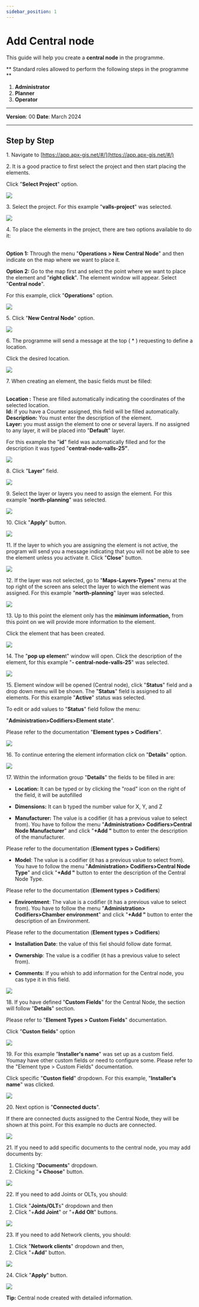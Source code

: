 ```yaml
---
sidebar_position: 1
---
```


# Add Central node

This guide will help you create a **central node** in the programme.

** Standard roles allowed to perform the following steps in the programme **

1.	**Administrator**
2.  **Planner**
3. **Operator**

------------

**Version**: 00
**Date**: March 2024

------------
## **Step by Step**

1\. Navigate to [https://app.apx-gis.net/#/](https://app.apx-gis.net/#/)


2\. It is a good practice to first select the project and then start placing the elements.

Click "**Select Project**" option.

![](/img/downloads/01-create-central-node_1.jpeg)


3\. Select the project. For this example "**valls-project**" was selected.

![](/img/downloads/01-create-central-node_2.jpeg)


4\. To place the elements in the project, there are two options available to do it:

\
**Option 1:** Through the menu "**Operations &gt; New Central Node**" and then indicate on the map where we want to place it.

**Option 2:** Go to the map first and select the point where we want to place the element and "**right click**". The element window will appear. Select "**Central node**".

For this example, click "**Operations**" option.

![](/img/downloads/01-create-central-node_3.jpeg)


5\. Click "**New Central Node**" option.

![](/img/downloads/01-create-central-node_4.jpeg)


6\. The programme will send a message at the top ( \* ) requesting to define a location.

Click the desired location.

![](/img/downloads/01-create-central-node_5.jpeg)


7\. When creating an element, the basic fields must be filled:

\
**Location :** These are filled automatically indicating the coordinates of the selected location.\
**Id:** if you have a Counter assigned, this field will be filled automatically.\
**Description:** You must enter the description of the element.\
**Layer:** you must assign the element to one or several layers. If no assigned to any layer, it will be placed into "**Default**" layer.

For this example the "**id**" field was automatically filled and for the description it was typed "**central-node-valls-25"**.

![](/img/downloads/01-create-central-node_6.jpeg)


8\. Click "**Layer**" field.

![](/img/downloads/01-create-central-node_7.jpeg)


9\. Select the layer or layers you need to assign the element. For this example "**north-planning**" was selected.

![](/img/downloads/01-create-central-node_8.jpeg)


10\. Click "**Apply**" button.

![](/img/downloads/01-create-central-node_9.jpeg)


11\. If the layer to which you are assigning the element is not active, the program will send you a message indicating that you will not be able to see the element unless you activate it. Click "**Close**" button.

![](/img/downloads/01-create-central-node_10.jpeg)


12\. If the layer was not selected, go to "**Maps-Layers-Types**" menu at the top right of the screen ans select the layer to wich the element was assigned. For this example "**north-planning**" layer was selected.

![](/img/downloads/01-create-central-node_11.jpeg)


13\. Up to this point the element only has the **minimum information,** from this point on we will provide more information to the element.

Click the element that has been created.

![](/img/downloads/01-create-central-node_12.jpeg)


14\. The "**pop up elemen**t" window will open. Click the description of the element, for this example "**- central-node-valls-25**" was selected.

![](/img/downloads/01-create-central-node_13.jpeg)


15\. Element window will be opened (Central node), click "**Status**" field and a drop down menu will be shown. The "**Status**" field is assigned to all elements. For this example "**Active**" status was selected.

To edit or add values to "**Status**" field follow the menu:

"**Administration&gt;Codifiers&gt;Element state**".

Please refer to the documentation "**Element types &gt; Codifiers**".

![](/img/downloads/01-create-central-node_14.jpeg)


16\. To continue entering the element information click on "**Details**" option.

![](/img/downloads/01-create-central-node_15.jpeg)


17\. Within the information group "**Details**" the fields to be filled in are:

- **Location:** It can be typed or by clicking the "road" icon on the right of the field, it will be autofilled

- **Dimensions:** It can b typed the number value for X, Y, and Z

- **Manufacturer:** The value is a codifier (it has a previous value to select from). You have to follow the menu "**Administration&gt; Codifiers&gt;Central Node Manufacturer**" and click "**+Add "** button to enter the description of the manufacturer. 

Please refer to the documentation (**Element types &gt; Codifiers**)

- **Model**: The value is a codifier (it has a previous value to select from). You have to follow the menu "**Administration&gt; Codifiers&gt;Central Node Type**" and click "**+Add "** button to enter the description of the Central Node Type. 

Please refer to the documentation (**Element types &gt; Codifiers**)

- **Environtment**: The value is a codifier (it has a previous value to select from). You have to follow the menu "**Administration&gt; Codifiers&gt;Chamber environment**" and click "**+Add "** button to enter the description of an Environment. 

Please refer to the documentation (**Element types &gt; Codifiers**)

- **Installation Date**: the value of this fiel should follow date format.

- **Ownership**: The value is a codifier (it has a previous value to select from). 

- **Comments**: If you whish to add information for the Central node, you cas type it in this field.

![](/img/downloads/01-create-central-node_16.jpeg)


18\. If you have defined "**Custom Fields**" for the Central Node, the section will follow "**Details**" section.

Please refer to "**Element Types &gt; Custom Fields**" documentation.

Click "**Custon fields**" option

![](/img/downloads/01-create-central-node_17.jpeg)


19\. For this example "**Installer's name**" was set up as a custom field. Youmay have other custom fields or need to configure some. Please refer to the "Element type &gt; Custom Fields" documentation.

Click specific "**Custon field**" dropdown. For this example, "**Installer's name**" was clicked.

![](/img/downloads/01-create-central-node_18.jpeg)


20\. Next option is "**Connected ducts**".

If there are connected ducts assigned to the Central Node, they will be shown at this point. For this example no ducts are connected.

![](/img/downloads/01-create-central-node_19.jpeg)


21\. If you need to add specific documents to the central node, you may add documents by:

1. Clicking "**Documents**" dropdown.
2. Clicking "**+ Choose**" button.

![](/img/downloads/01-create-central-node_20.jpeg)


22\. If you need to add Joints or OLTs, you should:

1. Click "**Joints/OLT**s" dropdown and then
2. Click "+**Add Joint**" or "+**Add Olt**" buttons.

![](/img/downloads/01-create-central-node_21.jpeg)


23\. If you need to add Network clients, you should:

1. Click "**Network clients**" dropdown and then,
2. Click "+**Add**" button.

![](/img/downloads/01-create-central-node_22.jpeg)


24\. Click "**Apply**" button.

![](/img/downloads/01-create-central-node_23.jpeg)


**Tip:** Central node created with detailed information.
